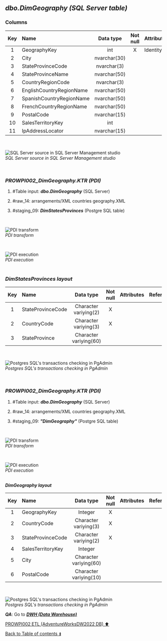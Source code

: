 ## **_dbo.DimGeography (SQL Server table)_**  

### Columns  

| Key	| Name                     | Data type    | Not null | Attributes | References            | Description       |
| :-: | :----------------------- | :----------: | :------: | :--------- | :-------------------- | :---------------- |
| 1   | GeographyKey             | int          | X        | Identity   |                       | PK                |
| 2   | City                     | nvarchar(30) |          |            |                       |                   |
| 3   | StateProvinceCode        | nvarchar(3)  |          |            |                       |                   |
| 4   | StateProvinceName        | nvarchar(50) |          |            |                       |                   |
| 5   | CountryRegionCode        | nvarchar(3)  |          |            |                       |                   |
| 6   | EnglishCountryRegionName | nvarchar(50) |          |            |                       | CountryRegionName |
| 7   | SpanishCountryRegionName | nvarchar(50) |          |            |                       | deprecated        |
| 8   | FrenchCountryRegionName  | nvarchar(50) |          |            |                       | deprecated        |
| 9   | PostalCode               | nvarchar(15) |          |            |                       |                   |
| 10  | SalesTerritoryKey        | int          |          |            | dbo.DimSalesTerritory	| FK                |
| 11  | IpAddressLocator         | nvarchar(15) |          |            |                       | deprecated        |

   <p><br></p>  

![SQL Server source in SQL Server Management studio](https://i.imgur.com/atjnzdn.png)  
_SQL Server source in SQL Server Management studio_  

   <p><br></p>  

### **_PROWPI002\_DimGeography.KTR (PDI)_**   

1. #Table input: **_dbo.DimGeography_** (SQL Server)   
2. #raw_14: arrangements/XML countries geography.XML  
3. #staging_09: **_DimStatesProvinces_** (Postgre SQL table) 
 
   <p><br></p>  

  ![PDI transform](https://i.imgur.com/04qTBND.png)  
  _PDI transform_  

  <p><br></p>  

  ![PDI execution](https://i.imgur.com/abg4gca.png)  
  _PDI execution_ 

###   **_<p><br>DimStatesProvinces layout</p>_**  

  | Key | Name                  | Data type             | Not null | Attributes | References            | Description  | Metadata |
  | :-: | :-------------------- | :-------------------: | :------: | :--------- | :-------------------- | :----------- | :------- |
  | 1   | StateProvinceCode     | Character variying(2) | X        |            |                       | PK           |  m139    |  
  | 2   | CountryCode           | Character variying(3) | X        |            |                       | FK           |  m001    |
  | 3   | StateProvince         | Character variying(60)|          |            |                       |              |  m140    |
  
   <p><br></p>  
 
  ![Postgres SQL's transactions checking in PgAdmin](https://i.imgur.com/Dar3bXc.png)  
  _Postgres SQL's transactions checking in PgAdmin_  

   <p><br></p>  
  
### **_PROWPI002\_DimGeography.KTR (PDI)_**   

1. #Table input: **_dbo.DimGeography_** (SQL Server)  
2. #raw_14: arrangements/XML countries geography.XML 
3. #staging_09: **_"DimGeography"_** (Postgre SQL table) 

   <p><br></p>  

  ![PDI transform](https://i.imgur.com/04qTBND.png)  
  _PDI transform_  

  <p><br></p>  

  ![PDI execution](https://i.imgur.com/XUGP6sR.png)  
  _PDI execution_ 

  **_<p><br>DimGeography layout</p>_**  

  | Key | Name                  | Data type             | Not null | Attributes | References            | Description  | Metadata |
  | :-: | :-------------------- | :-------------------: | :------: | :--------- | :-------------------- | :----------- | :------- |
  | 1   | GeographyKey          | Integer               | X        |            |                       | PK           | m141     |  
  | 2   | CountryCode           | Character variying(3) | X        |            |                       | FK           | m001     |
  | 3   | StateProvinceCode     | Character variying(2) | X        |            |                       | FK           | m139     |
  | 4   | SalesTerritoryKey     | Integer               |          |            |                       | FK           | m142     |
  | 5   | City                  | Character variying(60)|          |            |                       |              | m143     |
  | 6   | PostalCode            | Character variying(10)|          |            |                       |              | m144     |
  
   <p><br></p>  
 
  ![Postgres SQL's transactions checking in PgAdmin](https://i.imgur.com/KNp4OlJ.png)  
  _Postgres SQL's transactions checking in PgAdmin_  

  **_QA_**: Go to **_[DWH (Data Warehouse)](dwh.md)_**  

[PROWPI002 ETL (AdventureWorksDW2022 DB) :arrow_up:](prowpi002_etl_adventureworksdw2022_db.md)  

[Back to Table of contents :arrow_double_up:](../README.md)